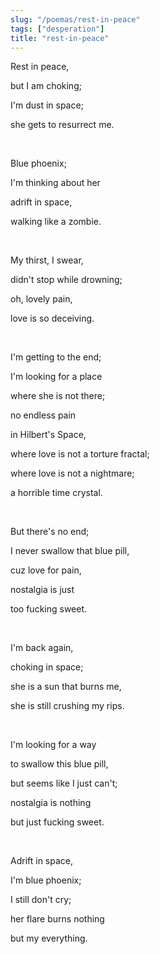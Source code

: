 ```yaml
---
slug: "/poemas/rest-in-peace"
tags: ["desperation"]
title: "rest-in-peace"
---
```

Rest in peace,

but I am choking;

I'm dust in space;

she gets to resurrect me.

&nbsp;

Blue phoenix;

I'm thinking about her

adrift in space,

walking like a zombie.

&nbsp;

My thirst, I swear,

didn't stop while drowning;

oh, lovely pain,

love is so deceiving.

&nbsp;

I'm getting to the end;

I'm looking for a place

where she is not there;

no endless pain

in Hilbert's Space,

where love is not a torture fractal;

where love is not a nightmare;

a horrible time crystal.

&nbsp;

But there's no end;

I never swallow that blue pill,

cuz love for pain,

nostalgia is just

too fucking sweet.

&nbsp;

I'm back again,

choking in space;

she is a sun that burns me,

she is still crushing my rips.

&nbsp;

I'm looking for a way

to swallow this blue pill,

but seems like I just can't;

nostalgia is nothing

but just fucking sweet.

&nbsp;

Adrift in space,

I'm blue phoenix;

I still don't cry;

her flare burns nothing

but my everything.